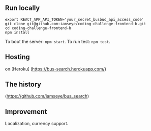 
## Run locally
```
export REACT_APP_API_TOKEN='your_secret_busbud_api_access_code'
git clone git@github.com:iamseye/coding-challenge-frontend-b.git
cd coding-challenge-frontend-b
npm install
```
To boot the server: `npm start`.
To run test: `npm test`.

## Hosting
on [Heroku] (https://bus-search.herokuapp.com/)

## The history
(https://github.com/iamseye/bus_search)

## Improvement
Localization, currency support.
